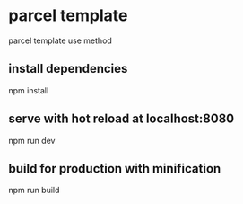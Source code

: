 # parcel template
parcel template use method

## install dependencies
npm install

## serve with hot reload at localhost:8080
npm run dev

## build for production with minification
npm run build
